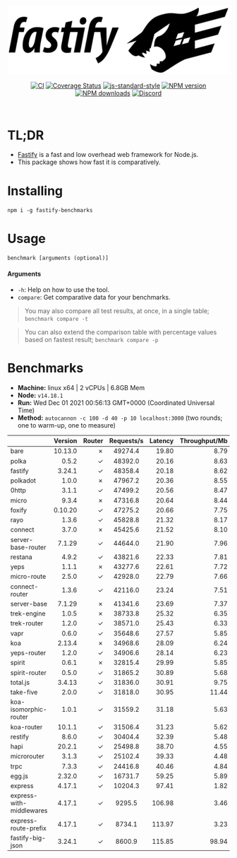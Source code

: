 <div align="center">
  <img src="https://github.com/fastify/graphics/raw/HEAD/fastify-landscape-outlined.svg" width="650" height="auto"/>
</div>

<div align="center">

[![CI](https://github.com/fastify/fastify/workflows/ci/badge.svg)](https://github.com/fastify/fastify/actions/workflows/ci.yml)
[![Coverage Status](https://coveralls.io/repos/github/fastify/fastify/badge.svg?branch=master)](https://coveralls.io/github/fastify/fastify?branch=master)
[![js-standard-style](https://img.shields.io/badge/code%20style-standard-brightgreen.svg?style=flat)](http://standardjs.com/)
[![NPM version](https://img.shields.io/npm/v/fastify.svg?style=flat)](https://www.npmjs.com/package/fastify)
[![NPM downloads](https://img.shields.io/npm/dm/fastify.svg?style=flat)](https://www.npmjs.com/package/fastify) [![Discord](https://img.shields.io/discord/725613461949906985)](https://discord.gg/fastify)

</div>
<br />

# TL;DR

* [Fastify](https://github.com/fastify/fastify) is a fast and low overhead web framework for Node.js.
* This package shows how fast it is comparatively.

# Installing

```
npm i -g fastify-benchmarks
```

# Usage

```
benchmark [arguments (optional)]
```

#### Arguments

* `-h`: Help on how to use the tool.
* `compare`: Get comparative data for your benchmarks.

> You may also compare all test results, at once, in a single table; `benchmark compare -t`

> You can also extend the comparison table with percentage values based on fastest result; `benchmark compare -p`
# Benchmarks

* __Machine:__ linux x64 | 2 vCPUs | 6.8GB Mem
* __Node:__ `v14.18.1`
* __Run:__ Wed Dec 01 2021 00:56:13 GMT+0000 (Coordinated Universal Time)
* __Method:__ `autocannon -c 100 -d 40 -p 10 localhost:3000` (two rounds; one to warm-up, one to measure)

|                          | Version | Router | Requests/s | Latency | Throughput/Mb |
| :--                      | --:     | --:    | :-:        | --:     | --:           |
| bare                     | 10.13.0 | ✗      | 49274.4    | 19.80   | 8.79          |
| polka                    | 0.5.2   | ✓      | 48392.0    | 20.16   | 8.63          |
| fastify                  | 3.24.1  | ✓      | 48358.4    | 20.18   | 8.62          |
| polkadot                 | 1.0.0   | ✗      | 47967.2    | 20.36   | 8.55          |
| 0http                    | 3.1.1   | ✓      | 47499.2    | 20.56   | 8.47          |
| micro                    | 9.3.4   | ✗      | 47316.8    | 20.64   | 8.44          |
| foxify                   | 0.10.20 | ✓      | 47275.2    | 20.66   | 7.75          |
| rayo                     | 1.3.6   | ✓      | 45828.8    | 21.32   | 8.17          |
| connect                  | 3.7.0   | ✗      | 45425.6    | 21.52   | 8.10          |
| server-base-router       | 7.1.29  | ✓      | 44644.0    | 21.90   | 7.96          |
| restana                  | 4.9.2   | ✓      | 43821.6    | 22.33   | 7.81          |
| yeps                     | 1.1.1   | ✗      | 43277.6    | 22.61   | 7.72          |
| micro-route              | 2.5.0   | ✓      | 42928.0    | 22.79   | 7.66          |
| connect-router           | 1.3.6   | ✓      | 42116.0    | 23.24   | 7.51          |
| server-base              | 7.1.29  | ✗      | 41341.6    | 23.69   | 7.37          |
| trek-engine              | 1.0.5   | ✗      | 38733.8    | 25.32   | 6.35          |
| trek-router              | 1.2.0   | ✓      | 38571.0    | 25.43   | 6.33          |
| vapr                     | 0.6.0   | ✓      | 35648.6    | 27.57   | 5.85          |
| koa                      | 2.13.4  | ✗      | 34968.6    | 28.09   | 6.24          |
| yeps-router              | 1.2.0   | ✓      | 34906.6    | 28.14   | 6.23          |
| spirit                   | 0.6.1   | ✗      | 32815.4    | 29.99   | 5.85          |
| spirit-router            | 0.5.0   | ✓      | 31865.2    | 30.89   | 5.68          |
| total.js                 | 3.4.13  | ✓      | 31836.0    | 30.91   | 9.75          |
| take-five                | 2.0.0   | ✓      | 31818.0    | 30.95   | 11.44         |
| koa-isomorphic-router    | 1.0.1   | ✓      | 31559.2    | 31.18   | 5.63          |
| koa-router               | 10.1.1  | ✓      | 31506.4    | 31.23   | 5.62          |
| restify                  | 8.6.0   | ✓      | 30404.4    | 32.39   | 5.48          |
| hapi                     | 20.2.1  | ✓      | 25498.8    | 38.70   | 4.55          |
| microrouter              | 3.1.3   | ✓      | 25102.4    | 39.33   | 4.48          |
| trpc                     | 7.3.3   | ✓      | 24416.8    | 40.46   | 4.84          |
| egg.js                   | 2.32.0  | ✓      | 16731.7    | 59.25   | 5.89          |
| express                  | 4.17.1  | ✓      | 10204.3    | 97.41   | 1.82          |
| express-with-middlewares | 4.17.1  | ✓      | 9295.5     | 106.98  | 3.46          |
| express-route-prefix     | 4.17.1  | ✓      | 8734.1     | 113.97  | 3.23          |
| fastify-big-json         | 3.24.1  | ✓      | 8600.9     | 115.85  | 98.94         |
